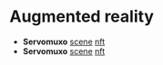 # Augmented reality

- **Servomuxo** [scene](25p2krioteratia) [nft](25p2krioteratia/nft.png)
- **Servomuxo** [scene](25p2servomuxo) [nft](25p2servomuxo/nft.png)
